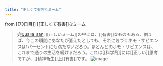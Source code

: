 ```yaml
---
title: "正しくて有害なミーム"
---
```


from [[70日目]]
[[正しくて有害]]なミーム
> [@Qualia_san](https://twitter.com/Qualia_san/status/1616471249622028289?s=20&t=FlK1Q7s5liwJ5nloThv3lA): [[正しいミーム]]の中には、[[有害]]なものもある。例えば、今この瞬間にあなたが消えたとしても、それに気づくホモ・サピエンスは1パーセントにも満たないだろう。ほとんどのホモ・サピエンスは、これまで通りの生活を続けるだろう。これは[[科学的]]には[[正しい]]思考ですが、[[精神衛生]]上[[有害]]です。
> ![image](https://pbs.twimg.com/media/Fm7b7gcakAANFzR.png)
